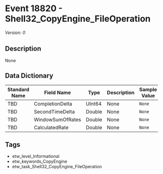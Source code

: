 # Event 18820 - Shell32_CopyEngine_FileOperation
###### Version: 0

## Description
None

## Data Dictionary
|Standard Name|Field Name|Type|Description|Sample Value|
|---|---|---|---|---|
|TBD|CompletionDelta|UInt64|None|`None`|
|TBD|SecondTimeDelta|Double|None|`None`|
|TBD|WindowSumOfRates|Double|None|`None`|
|TBD|CalculatedRate|Double|None|`None`|

## Tags
* etw_level_Informational
* etw_keywords_CopyEngine
* etw_task_Shell32_CopyEngine_FileOperation